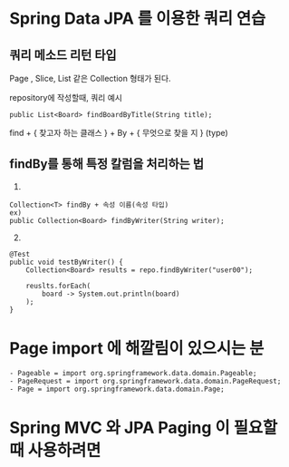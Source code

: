 # Spring Data JPA 를 이용한 쿼리 연습

## 쿼리 메소드 리턴 타입
Page<T> , Slice<T>, List<T> 같은 Collection<T> 형태가 된다.

repository에 작성할때, 쿼리 예시
~~~
public List<Board> findBoardByTitle(String title);
~~~

find + { 찾고자 하는 클래스 } + By + { 무엇으로 찾을 지 } (type) 

## findBy를 통해 특정 칼럼을 처리하는 법

1.
~~~
Collection<T> findBy + 속성 이름(속성 타입)
ex)
public Collection<Board> findByWriter(String writer);
~~~
2.
~~~
@Test
public void testByWriter() {
	Collection<Board> results = repo.findByWriter("user00");

	reuslts.forEach(
		board -> System.out.println(board)
	);
}
~~~
# Page import 에 해깔림이 있으시는 분
~~~
- Pageable = import org.springframework.data.domain.Pageable;
- PageRequest = import org.springframework.data.domain.PageRequest;
- Page = import org.springframework.data.domain.Page;
~~~

# Spring MVC 와 JPA Paging 이 필요할 때 사용하려면
